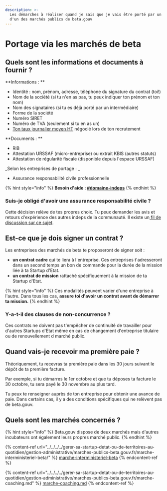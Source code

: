 ```yaml
---
description: >-
  Les démarches à réaliser quand je sais que je vais être porté par un titulaire
  d'un des marchés publics de beta.gouv
---
```


# Portage via les marchés de beta

## Quels sont les informations et documents à fournir ?

**Informations : **

* Identité : nom, prénom, adresse, téléphone du signature du contrat (toi!)
* Nom de la société (si tu n'en as pas, tu peux indiquer ton prénom et ton nom)
* Nom des signataires (si tu es déjà porté par un intermédiaire)
* Forme de la société
* Numéro SIRET
* Numéro de TVA (seulement si tu en as un)
* [Ton taux journalier moyen HT](remuneration.md#grille-de-taux-journaliers) négocié lors de ton recrutement

**Documents : **

* RIB
* Attestation URSSAF (micro-entreprise) ou extrait KBIS (autres statuts)
* Attestation de régularité fiscale (disponible depuis l'espace URSSAF)

_Selon les entreprises de portage : _

* Assurance responsabilité civile professionnelle

{% hint style="info" %}
**Besoin d'aide : **[**#domaine-indeps**](https://mattermost.incubateur.net/betagouv/channels/domaine-indeps)****
{% endhint %}

### Suis-je obligé d'avoir une assurance responsabilité civile ?

Cette décision relève de tes propres choix. Tu peux demander les avis et retours d'expérience des autres indeps de la communauté. Il existe un[ fil de discussion sur ce sujet](https://mattermost.incubateur.net/betagouv/pl/dxr3qdxfibbx5pzabqn8oczs9y).

## Est-ce que je dois signer un contrat ?

Les entreprises des marchés de beta te proposeront de signer soit :&#x20;

* **un contrat cadre** qui te liera à l'entreprise. Ces entreprises t'adresseront dans un second temps un bon de commande pour la durée de la mission liée à ta Startup d'Etat.
* **un contrat de mission** rattaché spécifiquement à la mission de ta Startup d'Etat.

{% hint style="info" %}
Ces modalités peuvent varier d'une entreprise à l'autre. Dans tous les cas, **assure toi d'avoir un contrat avant de démarrer ta mission.**
{% endhint %}

### Y-a-t-il des clauses de non-concurrence ?

Ces contrats ne doivent pas t'empêcher de continuité de travailler pour d'autres Startups d'Etat même en cas de changement d'entreprise titulaire ou de renouvellement d marché public.

## Quand vais-je recevoir ma première paie ?

Théoriquement, tu recevras ta première paie dans les 30 jours suivant le dépôt de ta première facture.&#x20;

Par exemple, si tu démarres le 1er octobre et que tu déposes ta facture le 30 octobre, tu sera payé le 30 novembre au plus tard.

Tu peux te renseigner auprès de ton entreprise pour obtenir une avance de paie. Dans certains cas, il y a des conditions spécifiques qui ne relèvent pas de beta.gouv.

## Quels sont les marchés concernés ?

{% hint style="info" %}
Beta.gouv dispose de deux marchés mais d'autres incubateurs ont également leurs propres marché public.
{% endhint %}

{% content-ref url="../../../../gerer-sa-startup-detat-ou-de-territoires-au-quotidien/gestion-administrative/marches-publics-beta.gouv.fr/marche-interministeriel-beta/" %}
[marche-interministeriel-beta](../../../../gerer-sa-startup-detat-ou-de-territoires-au-quotidien/gestion-administrative/marches-publics-beta.gouv.fr/marche-interministeriel-beta/)
{% endcontent-ref %}

{% content-ref url="../../../../gerer-sa-startup-detat-ou-de-territoires-au-quotidien/gestion-administrative/marches-publics-beta.gouv.fr/marche-coaching.md" %}
[marche-coaching.md](../../../../gerer-sa-startup-detat-ou-de-territoires-au-quotidien/gestion-administrative/marches-publics-beta.gouv.fr/marche-coaching.md)
{% endcontent-ref %}
